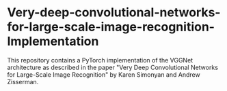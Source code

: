# Very-deep-convolutional-networks-for-large-scale-image-recognition-Implementation
This repository contains a PyTorch implementation of the VGGNet architecture as described in the paper "Very Deep Convolutional Networks for Large-Scale Image Recognition" by Karen Simonyan and Andrew Zisserman.
